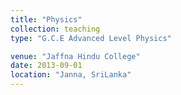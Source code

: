 ```yaml
---
title: "Physics"
collection: teaching
type: "G.C.E Advanced Level Physics"

venue: "Jaffna Hindu College"
date: 2013-09-01
location: "Janna, SriLanka"
---
```




